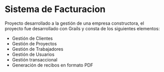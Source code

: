 # Sistema de Facturacion
Proyecto desarrollado a la gestión de una empresa constructora, el proyecto fue desarrollado con Grails y consta de los siguientes elementos:
- Gestión de Clientes
- Gestión de Proyectos
- Gestión de Trabajadores
- Gestión de Usuarios
- Gestión transaccional
- Generación de recibos en formato PDF
